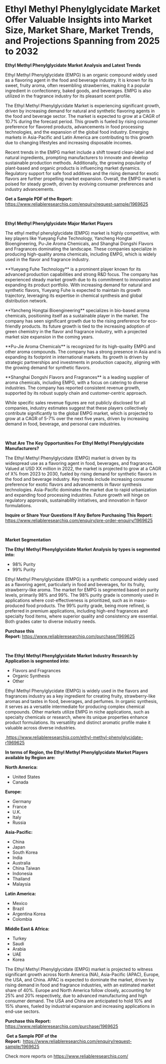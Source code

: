 <p><h1>Ethyl Methyl Phenylglycidate Market Offer Valuable Insights into Market Size, Market Share, Market Trends, and Projections Spanning from 2025 to 2032</h1></p><p><strong>Ethyl Methyl Phenylglycidate Market Analysis and Latest Trends</strong></p>
<p><p>Ethyl Methyl Phenylglycidate (EMPG) is an organic compound widely used as a flavoring agent in the food and beverage industry. It is known for its sweet, fruity aroma, often resembling strawberries, making it a popular ingredient in confectionery, baked goods, and beverages. EMPG is also utilized in the fragrance industry for its pleasant scent profile.</p><p>The Ethyl Methyl Phenylglycidate Market is experiencing significant growth, driven by increasing demand for natural and synthetic flavoring agents in the food and beverage sector. The market is expected to grow at a CAGR of 10.7% during the forecast period. This growth is fueled by rising consumer preference for flavored products, advancements in food processing technologies, and the expansion of the global food industry. Emerging markets in Asia-Pacific and Latin America are contributing to this growth due to changing lifestyles and increasing disposable incomes.</p><p>Recent trends in the EMPG market include a shift toward clean-label and natural ingredients, prompting manufacturers to innovate and develop sustainable production methods. Additionally, the growing popularity of plant-based and organic products is influencing market dynamics. Regulatory support for safe food additives and the rising demand for exotic flavors are further propelling market expansion. Overall, the EMPG market is poised for steady growth, driven by evolving consumer preferences and industry advancements.</p></p>
<p><strong>Get a Sample PDF of the Report:&nbsp;</strong> <a href="https://www.reliableresearchiq.com/enquiry/request-sample/1969625?utm_campaign=1087&utm_medium=2&utm_source=Github&utm_content=ia&utm_term=30012025&utm_id=ethyl-methyl-phenylglycidate">https://www.reliableresearchiq.com/enquiry/request-sample/1969625</a></p>
<p>&nbsp;</p>
<p><strong>Ethyl Methyl Phenylglycidate Major Market Players</strong></p>
<p><p>The ethyl methyl phenylglycidate (EMPG) market is highly competitive, with key players like Yueyang Fuhe Technology, Yancheng Hongtai Bioengineering, Pu-Jie Aroma Chemicals, and Shanghai Dongshi Flavors and Fragrances dominating the landscape. These companies specialize in producing high-quality aroma chemicals, including EMPG, which is widely used in the flavor and fragrance industry.</p><p>**Yueyang Fuhe Technology** is a prominent player known for its advanced production capabilities and strong R&D focus. The company has experienced steady market growth due to its commitment to innovation and expanding its product portfolio. With increasing demand for natural and synthetic flavors, Yueyang Fuhe is expected to maintain its growth trajectory, leveraging its expertise in chemical synthesis and global distribution network.</p><p>**Yancheng Hongtai Bioengineering** specializes in bio-based aroma chemicals, positioning itself as a sustainable player in the market. The company has seen significant growth due to the rising preference for eco-friendly products. Its future growth is tied to the increasing adoption of green chemistry in the flavor and fragrance industry, with a projected market size expansion in the coming years.</p><p>**Pu-Jie Aroma Chemicals** is recognized for its high-quality EMPG and other aroma compounds. The company has a strong presence in Asia and is expanding its footprint in international markets. Its growth is driven by strategic partnerships and investments in production capacity, aligning with the growing demand for synthetic flavors.</p><p>**Shanghai Dongshi Flavors and Fragrances** is a leading supplier of aroma chemicals, including EMPG, with a focus on catering to diverse industries. The company has reported consistent revenue growth, supported by its robust supply chain and customer-centric approach.</p><p>While specific sales revenue figures are not publicly disclosed for all companies, industry estimates suggest that these players collectively contribute significantly to the global EMPG market, which is projected to grow at a CAGR of 5-7% over the next five years, driven by increasing demand in food, beverage, and personal care industries.</p></p>
<p>&nbsp;</p>
<p><strong>What Are The Key Opportunities For Ethyl Methyl Phenylglycidate Manufacturers?</strong></p>
<p><p>The Ethyl Methyl Phenylglycidate (EMPG) market is driven by its widespread use as a flavoring agent in food, beverages, and fragrances. Valued at USD XX million in 2022, the market is projected to grow at a CAGR of X% from 2023 to 2030, fueled by rising demand for synthetic flavors in the food and beverage industry. Key trends include increasing consumer preference for exotic flavors and advancements in flavor synthesis technologies. Asia-Pacific dominates the market due to rapid urbanization and expanding food processing industries. Future growth will hinge on regulatory approvals, sustainability initiatives, and innovation in flavor formulations.</p></p>
<p><strong>Inquire or Share Your Questions If Any Before Purchasing This Report:</strong> <a href="https://www.reliableresearchiq.com/enquiry/pre-order-enquiry/1969625?utm_campaign=1087&utm_medium=2&utm_source=Github&utm_content=ia&utm_term=30012025&utm_id=ethyl-methyl-phenylglycidate">https://www.reliableresearchiq.com/enquiry/pre-order-enquiry/1969625</a></p>
<p>&nbsp;</p>
<p><strong>Market Segmentation</strong></p>
<p><strong>The Ethyl Methyl Phenylglycidate Market Analysis by types is segmented into:</strong></p>
<p><ul><li>98% Purity</li><li>99% Purity</li></ul></p>
<p><p>Ethyl Methyl Phenylglycidate (EMPG) is a synthetic compound widely used as a flavoring agent, particularly in food and beverages, for its fruity, strawberry-like aroma. The market for EMPG is segmented based on purity levels, primarily 98% and 99%. The 98% purity grade is commonly used in applications where cost-effectiveness is prioritized, such as in mass-produced food products. The 99% purity grade, being more refined, is preferred in premium applications, including high-end fragrances and specialty food items, where superior quality and consistency are essential. Both grades cater to diverse industry needs.</p></p>
<p><strong>Purchase this Report:&nbsp;</strong><a href="https://www.reliableresearchiq.com/purchase/1969625?utm_campaign=1087&utm_medium=2&utm_source=Github&utm_content=ia&utm_term=30012025&utm_id=ethyl-methyl-phenylglycidate">https://www.reliableresearchiq.com/purchase/1969625</a></p>
<p>&nbsp;</p>
<p><strong>The Ethyl Methyl Phenylglycidate Market Industry Research by Application is segmented into:</strong></p>
<p><ul><li>Flavors and Fragrances</li><li>Organic Synthesis</li><li>Other</li></ul></p>
<p><p>Ethyl Methyl Phenylglycidate (EMPG) is widely used in the flavors and fragrances industry as a key ingredient for creating fruity, strawberry-like aromas and tastes in food, beverages, and perfumes. In organic synthesis, it serves as a versatile intermediate for producing complex chemical compounds. Other markets utilize EMPG in niche applications, such as specialty chemicals or research, where its unique properties enhance product formulations. Its versatility and distinct aromatic profile make it valuable across diverse industries.</p></p>
<p><a href="https://www.reliableresearchiq.com/ethyl-methyl-phenylglycidate-r1969625?utm_campaign=1087&utm_medium=2&utm_source=Github&utm_content=ia&utm_term=30012025&utm_id=ethyl-methyl-phenylglycidate">&nbsp;https://www.reliableresearchiq.com/ethyl-methyl-phenylglycidate-r1969625</a></p>
<p><strong>In terms of Region, the Ethyl Methyl Phenylglycidate Market Players available by Region are:</strong></p>
<p>
    <p> <strong> North America: </strong>
        <ul>
            <li>United States</li>
            <li>Canada</li>
        </ul>
        </p> 
    <p> <strong> Europe: </strong>
        <ul>
            <li>Germany</li>
            <li>France</li>
            <li>U.K.</li>
            <li>Italy</li>
            <li>Russia</li>
        </ul>
        </p> 
    <p> <strong> Asia-Pacific: </strong>
        <ul>
            <li>China</li>
            <li>Japan</li>
            <li>South Korea</li>
            <li>India</li>
            <li>Australia</li>
            <li>China Taiwan</li>
            <li>Indonesia</li>
            <li>Thailand</li>
            <li>Malaysia</li>
        </ul>
        </p> 
    <p> <strong> Latin America: </strong>
        <ul>
            <li>Mexico</li>
            <li>Brazil</li>
            <li>Argentina Korea</li>
            <li>Colombia</li>
        </ul>
        </p> 
    <p> <strong> Middle East & Africa: </strong>
        <ul>
            <li>Turkey</li>
            <li>Saudi</li>
            <li>Arabia</li>
            <li>UAE</li>
            <li>Korea</li>
        </ul>
    </p>
    </p>
<p><p>The Ethyl Methyl Phenylglycidate (EMPG) market is projected to witness significant growth across North America (NA), Asia-Pacific (APAC), Europe, the USA, and China. APAC is expected to dominate the market, driven by rising demand in food and fragrance industries, with an estimated market share of 40%. Europe and North America follow closely, accounting for 25% and 20% respectively, due to advanced manufacturing and high consumer demand. The USA and China are anticipated to hold 10% and 15% shares, fueled by industrial expansion and increasing applications in end-use sectors.</p></p>
<p><strong>Purchase this Report: </strong><a href="https://www.reliableresearchiq.com/purchase/1969625?utm_campaign=1087&utm_medium=2&utm_source=Github&utm_content=ia&utm_term=30012025&utm_id=ethyl-methyl-phenylglycidate">https://www.reliableresearchiq.com/purchase/1969625</a></p>
<p>&nbsp;<strong>Get a Sample PDF of the Report:&nbsp;&nbsp;</strong><a href="https://www.reliableresearchiq.com/enquiry/request-sample/1969625?utm_campaign=1087&utm_medium=2&utm_source=Github&utm_content=ia&utm_term=30012025&utm_id=ethyl-methyl-phenylglycidate">https://www.reliableresearchiq.com/enquiry/request-sample/1969625</a></p>
<p><strong></strong></p>
<p>Check more reports on <a href="https://www.reliableresearchiq.com/?utm_campaign=1087&utm_medium=2&utm_source=Github&utm_content=ia&utm_term=30012025&utm_id=ethyl-methyl-phenylglycidate">https://www.reliableresearchiq.com/</a></p>
